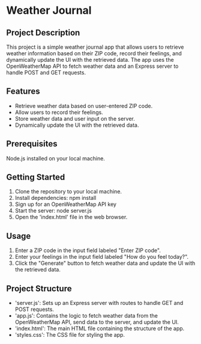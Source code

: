 # Weather Journal

## Project Description
This project is a simple weather journal app that allows users to retrieve weather information based on their ZIP code, record their feelings, and dynamically update the UI with the retrieved data. The app uses the OpenWeatherMap API to fetch weather data and an Express server to handle POST and GET requests.

## Features
- Retrieve weather data based on user-entered ZIP code.
- Allow users to record their feelings.
- Store weather data and user input on the server.
- Dynamically update the UI with the retrieved data.

## Prerequisites
Node.js installed on your local machine.

## Getting Started
1. Clone the repository to your local machine.
2. Install dependencies: npm install
3. Sign up for an OpenWeatherMap API key
4. Start the server: node server.js
4. Open the 'index.html' file in the web browser.

## Usage
1. Enter a ZIP code in the input field labeled "Enter ZIP code".
2. Enter your feelings in the input field labeled "How do you feel today?".
3. Click the "Generate" button to fetch weather data and update the UI with the retrieved data.

## Project Structure
- 'server.js': Sets up an Express server with routes to handle GET and POST requests.
- 'app.js': Contains the logic to fetch weather data from the OpenWeatherMap API, send data to the server, and update the UI.
- 'index.html': The main HTML file containing the structure of the app.
- 'styles.css': The CSS file for styling the app.
